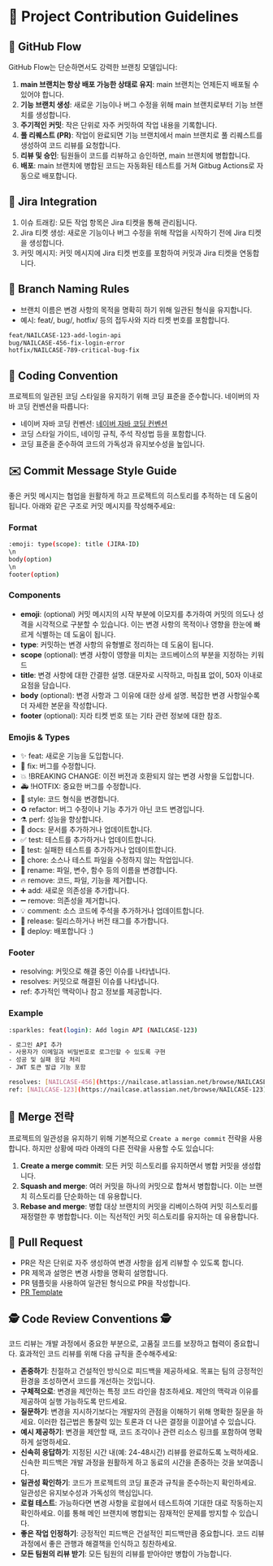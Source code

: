 # 📑 Project Contribution Guidelines

## 🚀 GitHub Flow

GitHub Flow는 단순하면서도 강력한 브랜칭 모델입니다:

1. **main 브랜치는 항상 배포 가능한 상태로 유지**: main 브랜치는 언제든지 배포될 수 있어야 합니다.
2. **기능 브랜치 생성**: 새로운 기능이나 버그 수정을 위해 main 브랜치로부터 기능 브랜치를 생성합니다.
3. **주기적인 커밋**: 작은 단위로 자주 커밋하여 작업 내용을 기록합니다.
4. **풀 리퀘스트 (PR)**: 작업이 완료되면 기능 브랜치에서 main 브랜치로 풀 리퀘스트를 생성하여 코드 리뷰를 요청합니다.
5. **리뷰 및 승인**: 팀원들이 코드를 리뷰하고 승인하면, main 브랜치에 병합합니다.
6. **배포**: main 브랜치에 병합된 코드는 자동화된 테스트를 거쳐 Gitbug Actions로 자동으로 배포합니다.

## 📝 Jira Integration

1. 이슈 트래킹: 모든 작업 항목은 Jira 티켓을 통해 관리됩니다.
2. Jira 티켓 생성: 새로운 기능이나 버그 수정을 위해 작업을 시작하기 전에 Jira 티켓을 생성합니다.
3. 커밋 메시지: 커밋 메시지에 Jira 티켓 번호를 포함하여 커밋과 Jira 티켓을 연동합니다.

## 📝 Branch Naming Rules

- 브랜치 이름은 변경 사항의 목적을 명확히 하기 위해 일관된 형식을 유지합니다.
- 예시: feat/, bug/, hotfix/ 등의 접두사와 지라 티켓 번호를 포함합니다.

```bash
feat/NAILCASE-123-add-login-api
bug/NAILCASE-456-fix-login-error
hotfix/NAILCASE-789-critical-bug-fix
```

## 🧩 Coding Convention

프로젝트의 일관된 코딩 스타일을 유지하기 위해 코딩 표준을 준수합니다. 네이버의 자바 코딩 컨벤션을 따릅니다:

- 네이버 자바 코딩 컨벤션: [네이버 자바 코딩 컨벤션](https://naver.github.io/hackday-conventions-java)
- 코딩 스타일 가이드, 네이밍 규칙, 주석 작성법 등을 포함합니다.
- 코딩 표준을 준수하여 코드의 가독성과 유지보수성을 높입니다.

## ✉️ Commit Message Style Guide

좋은 커밋 메시지는 협업을 원활하게 하고 프로젝트의 히스토리를 추적하는 데 도움이 됩니다. 아래와 같은 구조로 커밋 메시지를 작성해주세요:

### Format

```bash
:emoji: type(scope): title (JIRA-ID)
\n
body(option)
\n
footer(option)
```

### Components

- **emoji**: (optional) 커밋 메시지의 시작 부분에 이모지를 추가하여 커밋의 의도나 성격을 시각적으로 구분할 수 있습니다. 이는 변경 사항의 목적이나 영향을 한눈에 빠르게 식별하는 데 도움이 됩니다.
- **type**: 커밋하는 변경 사항의 유형별로 정리하는 데 도움이 됩니다.
- **scope** (optional): 변경 사항이 영향을 미치는 코드베이스의 부분을 지정하는 키워드
- **title**: 변경 사항에 대한 간결한 설명. 대문자로 시작하고, 마침표 없이, 50자 이내로 요점을 담습니다.
- **body** (optional): 변경 사항과 그 이유에 대한 상세 설명. 복잡한 변경 사항일수록 더 자세한 본문을 작성합니다.
- **footer** (optional): 지라 티켓 번호 또는 기타 관련 정보에 대한 참조.

### Emojis & Types

- ✨ feat: 새로운 기능을 도입합니다.
- 🐛 fix: 버그를 수정합니다.
- 💥 !BREAKING CHANGE: 이전 버전과 호환되지 않는 변경 사항을 도입합니다.
- 🚑 !HOTFIX: 중요한 버그를 수정합니다.
- 💄 style: 코드 형식을 변경합니다.
- ♻️ refactor: 버그 수정이나 기능 추가가 아닌 코드 변경입니다.
- ⚗️ perf: 성능을 향상합니다.
- 📝 docs: 문서를 추가하거나 업데이트합니다.
- ✅ test: 테스트를 추가하거나 업데이트합니다.
- 🧪 test: 실패한 테스트를 추가하거나 업데이트합니다.
- 🧹 chore: 소스나 테스트 파일을 수정하지 않는 작업입니다.
- 🔀 rename: 파일, 변수, 함수 등의 이름을 변경합니다.
- 🔥 remove: 코드, 파일, 기능을 제거합니다.
- ➕ add: 새로운 의존성을 추가합니다.
- ➖ remove: 의존성을 제거합니다.
- 💡 comment: 소스 코드에 주석을 추가하거나 업데이트합니다.
- 🔖 release: 릴리스하거나 버전 태그를 추가합니다.
- 🚀 deploy: 배포합니다 :)

### Footer

- resolving: 커밋으로 해결 중인 이슈를 나타냅니다.
- resolves: 커밋으로 해결된 이슈를 나타냅니다.
- ref: 추가적인 맥락이나 참고 정보를 제공합니다.

### Example

```bash
:sparkles: feat(login): Add login API (NAILCASE-123)

- 로그인 API 추가
- 사용자가 이메일과 비밀번호로 로그인할 수 있도록 구현
- 성공 및 실패 응답 처리
- JWT 토큰 발급 기능 포함

resolves: [NAILCASE-456](https://nailcase.atlassian.net/browse/NAILCASE-456)
ref: [NAILCASE-123](https://nailcase.atlassian.net/browse/NAILCASE-123)
```

## 🔀 Merge 전략

프로젝트의 일관성을 유지하기 위해 기본적으로 `Create a merge commit` 전략을 사용합니다. 하지만 상황에 따라 아래의 다른 전략을 사용할 수도 있습니다:

1. **Create a merge commit**: 모든 커밋 히스토리를 유지하면서 병합 커밋을 생성합니다.
2. **Squash and merge**: 여러 커밋을 하나의 커밋으로 합쳐서 병합합니다. 이는 브랜치 히스토리를 단순화하는 데 유용합니다.
3. **Rebase and merge**: 병합 대상 브랜치의 커밋을 리베이스하여 커밋 히스토리를 재정렬한 후 병합합니다. 이는 직선적인 커밋 히스토리를 유지하는 데 유용합니다.

## 🔄 Pull Request

- PR은 작은 단위로 자주 생성하여 변경 사항을 쉽게 리뷰할 수 있도록 합니다.
- PR 제목과 설명은 변경 사항을 명확히 설명합니다.
- PR 템플릿을 사용하여 일관된 형식으로 PR을 작성합니다.
- [PR Template](../../.github/PULL_REQUEST_TEMPLATE.md)

## 🕵️ Code Review Conventions 🕵️

코드 리뷰는 개발 과정에서 중요한 부분으로, 고품질 코드를 보장하고 협력이 중요합니다. 효과적인 코드 리뷰를 위해 다음 규칙을 준수해주세요:

- **존중하기**: 친절하고 건설적인 방식으로 피드백을 제공하세요. 목표는 팀의 긍정적인 환경을 조성하면서 코드를 개선하는 것입니다.
- **구체적으로**: 변경을 제안하는 특정 코드 라인을 참조하세요. 제안의 맥락과 이유를 제공하여 실행 가능하도록 만드세요.
- **질문하기**: 변경을 지시하기보다는 개발자의 관점을 이해하기 위해 명확한 질문을 하세요. 이러한 접근법은 통찰력 있는 토론과 더 나은 결정을 이끌어낼 수 있습니다.
- **예시 제공하기**: 변경을 제안할 때, 코드 조각이나 관련 리소스 링크를 포함하여 명확하게 설명하세요.
- **신속히 응답하기**: 지정된 시간 내(예: 24-48시간) 리뷰를 완료하도록 노력하세요. 신속한 피드백은 개발 과정을 원활하게 하고 동료의 시간을 존중하는 것을 보여줍니다.
- **일관성 확인하기**: 코드가 프로젝트의 코딩 표준과 규칙을 준수하는지 확인하세요. 일관성은 유지보수성과 가독성의 핵심입니다.
- **로컬 테스트**: 가능하다면 변경 사항을 로컬에서 테스트하여 기대한 대로 작동하는지 확인하세요. 이를 통해 메인 브랜치에 병합되는 잠재적인 문제를 방지할 수 있습니다.
- **좋은 작업 인정하기**: 긍정적인 피드백은 건설적인 피드백만큼 중요합니다. 코드 리뷰 과정에서 좋은 관행과 해결책을 인식하고 칭찬하세요.
- **모든 팀원의 리뷰 받기**: 모든 팀원의 리뷰를 받아야만 병합이 가능합니다.
